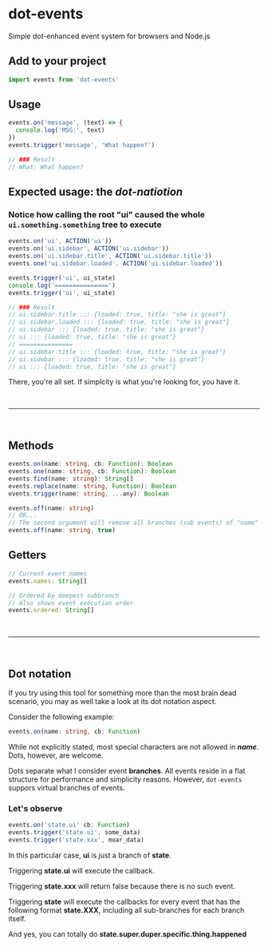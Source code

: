 # dot-events
Simple dot-enhanced event system for browsers and Node.js

## Add to your project
```javascript
import events from 'dot-events'
```

## Usage
```javascript
events.on('message', (text) => {
  console.log('MSG:', text)
})
events.trigger('message', 'What happen?')

// ### Result
// What: What happen?
```

## Expected usage: the *dot-natiotion*
### Notice how calling the root "ui" caused the whole `ui.something.something` tree to execute
```javascript
events.on('ui', ACTION('ui'))
events.on('ui.sidebar', ACTION('ui.sidebar'))
events.on('ui.sidebar.title', ACTION('ui.sidebar.title'))
events.one('ui.sidebar.loaded', ACTION('ui.sidebar.loaded'))

events.trigger('ui', ui_state)
console.log('===============')
events.trigger('ui', ui_state)

// ### Result
// ui.sidebar.title ::: {loaded: true, title: "she is great"}
// ui.sidebar.loaded ::: {loaded: true, title: "she is great"}
// ui.sidebar ::: {loaded: true, title: "she is great"}
// ui ::: {loaded: true, title: "she is great"}
// ===============
// ui.sidebar.title ::: {loaded: true, title: "she is great"}
// ui.sidebar ::: {loaded: true, title: "she is great"}
// ui ::: {loaded: true, title: "she is great"}
```

There, you're all set. If simplcity is what you're looking for, you have it.

<br><hr><br>

## Methods
```typescript
events.on(name: string, cb: Function): Boolean
events.one(name: string, cb: Function): Boolean
events.find(name: string): String[]
events.replace(name: string, Function): Boolean
events.trigger(name: string, ...any): Boolean

events.off(name: string)
// OR...
// The second argument will remove all branches (sub events) of "name"
events.off(name: string, true)
```

## Getters
```javascript
// Current event names
events.names: String[]

// Ordered by deepest subbranch
// Also shows event execution order
events.ordered: String[]
```
<br><hr><br>

## Dot notation
If you try using this tool for something more than the most brain dead scenario, you may as well take a look at its dot notation aspect.

Consider the following example:
```typescript
events.on(name: string, cb: Function)
```
While not explicitly stated, most special characters are not allowed in ***name***.
Dots, however, are welcome.

Dots separate what I consider event **branches**. All events reside in a flat structure for performance and simplicity reasons. However, `dot-events` suppors virtual branches of events.

### Let's observe
```typescript
events.on('state.ui' cb: Function)
events.trigger('state.ui', some_data)
events.trigger('state.xxx', moar_data)
```

In this particular case, **ui** is just a branch of **state**.

Triggering **state.ui** will execute the callback.

Triggering **state.xxx** will return false because there is no such event.

Triggering **state** will execute the callbacks for every event that has the following format **state.XXX**, including all sub-branches for each branch itself.

And yes, you can totally do **state.super.duper.specific.thing.happened**

